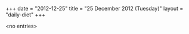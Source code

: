 +++
date = "2012-12-25"
title = "25 December 2012 (Tuesday)"
layout = "daily-diet"
+++

<p>&lt;no entries&gt;</p>